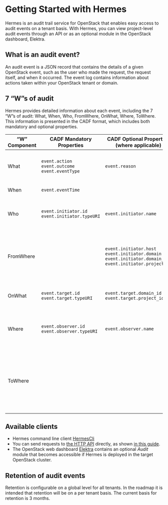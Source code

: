 # Getting Started with Hermes

Hermes is an audit trail service for OpenStack that enables easy access to audit events on a tenant basis. With Hermes, you can view project-level audit events through an API or as an optional module in the OpenStack dashboard, Elektra.

## What is an audit event?
An audit event is a JSON record that contains the details of a given OpenStack event, such as the user who made the request, the request itself, and when it occurred. The event log contains information about actions taken within your OpenStack tenant or domain.

## 7 “W”s of audit
Hermes provides detailed information about each event, including the 7 “W”s of audit: What, When, Who, FromWhere, OnWhat, Where, ToWhere. This information is presented in the CADF format, which includes both mandatory and optional properties.

| “W” Component | CADF Mandatory Properties  | CADF Optional Properties (where applicable) | Description |
| --- | --- | --- | --- |
| What | `event.action`<br>`event.outcome`<br>`event.eventType` | `event.reason` | “what” activity occurred; “what” was the result. |
| When | `event.eventTime` || “when” did it happen. |
| Who | `event.initiator.id`<br>`event.initiator.typeURI` | `event.initiator.name` | “who” (person or service) initiated the action. |
| FromWhere || `event.initiator.host`<br>`event.initiator.domain`<br>`event.initiator.domain_id`<br>`event.initiator.project_id` | "FromWhere" provides information describing where the action was initiated from. |
| OnWhat | `event.target.id`<br>`event.target.typeURI`  | `event.target.domain_id`<br>`event.target.project_id` | “onWhat” resource did the activity target. |
| Where | `event.observer.id`<br>`event.observer.typeURI` | `event.observer.name` | “where” did the activity get observed (reported), or modified in some way. |
| ToWhere ||| "ToWhere" provides information describing where the target resource that is affected by the action is located. |


## Available clients

* Hermes command line client [HermesCli](https://github.com/sapcc/hermescli)
* You can send requests to [the HTTP API](./hermes-v1-reference.md) directly, as shown [in this guide](./api-example.md).
* The OpenStack web dashboard [Elektra](https://github.com/sapcc/elektra) contains an optional *Audit*
  module that becomes accessible if Hermes is deployed in the target OpenStack cluster.

## Retention of audit events

Retention is configurable on a global level for all tenants. In the roadmap it is intended that retention will be
on a per tenant basis. The current basis for retention is 3 months.
